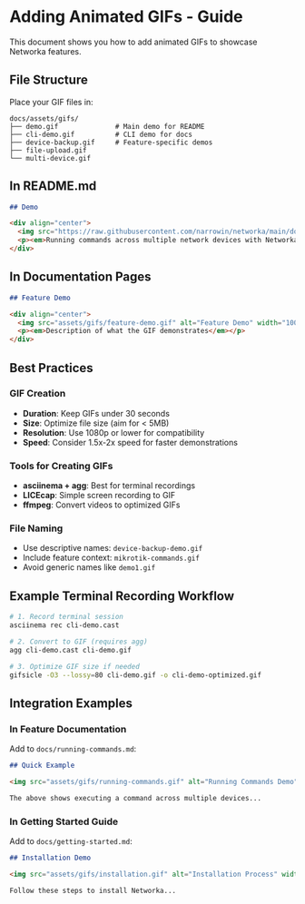# Adding Animated GIFs - Guide

This document shows you how to add animated GIFs to showcase Networka features.

## File Structure

Place your GIF files in:
```
docs/assets/gifs/
├── demo.gif              # Main demo for README
├── cli-demo.gif          # CLI demo for docs
├── device-backup.gif     # Feature-specific demos
├── file-upload.gif
└── multi-device.gif
```

## In README.md

```markdown
## Demo

<div align="center">
  <img src="https://raw.githubusercontent.com/narrowin/networka/main/docs/assets/gifs/demo.gif" alt="Networka CLI Demo" width="800"/>
  <p><em>Running commands across multiple network devices with Networka</em></p>
</div>
```

## In Documentation Pages

```markdown
## Feature Demo

<div align="center">
  <img src="assets/gifs/feature-demo.gif" alt="Feature Demo" width="100%" style="max-width: 800px;"/>
  <p><em>Description of what the GIF demonstrates</em></p>
</div>
```

## Best Practices

### GIF Creation
- **Duration**: Keep GIFs under 30 seconds
- **Size**: Optimize file size (aim for < 5MB)
- **Resolution**: Use 1080p or lower for compatibility
- **Speed**: Consider 1.5x-2x speed for faster demonstrations

### Tools for Creating GIFs
- **asciinema + agg**: Best for terminal recordings
- **LICEcap**: Simple screen recording to GIF
- **ffmpeg**: Convert videos to optimized GIFs

### File Naming
- Use descriptive names: `device-backup-demo.gif`
- Include feature context: `mikrotik-commands.gif`
- Avoid generic names like `demo1.gif`

## Example Terminal Recording Workflow

```bash
# 1. Record terminal session
asciinema rec cli-demo.cast

# 2. Convert to GIF (requires agg)
agg cli-demo.cast cli-demo.gif

# 3. Optimize GIF size if needed
gifsicle -O3 --lossy=80 cli-demo.gif -o cli-demo-optimized.gif
```

## Integration Examples

### In Feature Documentation

Add to `docs/running-commands.md`:
```markdown
## Quick Example

<img src="assets/gifs/running-commands.gif" alt="Running Commands Demo" width="100%"/>

The above shows executing a command across multiple devices...
```

### In Getting Started Guide

Add to `docs/getting-started.md`:
```markdown
## Installation Demo

<img src="assets/gifs/installation.gif" alt="Installation Process" width="100%"/>

Follow these steps to install Networka...
```
